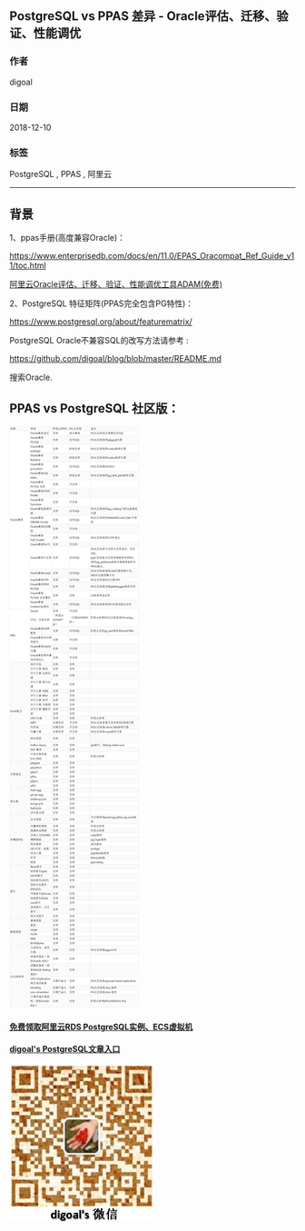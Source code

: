 ## PostgreSQL vs PPAS 差异 - Oracle评估、迁移、验证、性能调优 
                                                                 
### 作者                                                                 
digoal                                                                 
                                                                 
### 日期                                                                 
2018-12-10                                                             
                                                                 
### 标签                                                                 
PostgreSQL , PPAS , 阿里云        
                                                                 
----                                                                 
                                                                 
## 背景   
  
1、ppas手册(高度兼容Oracle)：      
  
https://www.enterprisedb.com/docs/en/11.0/EPAS_Oracompat_Ref_Guide_v11/toc.html  
  
[阿里云Oracle评估、迁移、验证、性能调优工具ADAM(免费)](https://promotion.aliyun.com/ntms/act/ppasadam.html)  
  
2、PostgreSQL 特征矩阵(PPAS完全包含PG特性)：   
  
https://www.postgresql.org/about/featurematrix/  
  
PostgreSQL Oracle不兼容SQL的改写方法请参考 :    
  
https://github.com/digoal/blog/blob/master/README.md   
  
搜索Oracle.   
  
## PPAS vs PostgreSQL 社区版：   
  
![pic](20181210_01_pic_001.jpg)  
  
  
  
  
  
  
  
  
  
  
#### [免费领取阿里云RDS PostgreSQL实例、ECS虚拟机](https://free.aliyun.com/ "57258f76c37864c6e6d23383d05714ea")
  
  
#### [digoal's PostgreSQL文章入口](https://github.com/digoal/blog/blob/master/README.md "22709685feb7cab07d30f30387f0a9ae")
  
  
![digoal's weixin](../pic/digoal_weixin.jpg "f7ad92eeba24523fd47a6e1a0e691b59")
  
  
  
  
  
  
  
